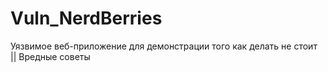 # Vuln_NerdBerries

Уязвимое веб-приложение для демонстрации того как делать не стоит || Вредные советы
